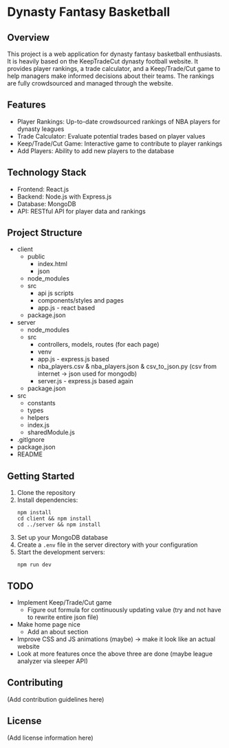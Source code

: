 # Dynasty Fantasy Basketball

## Overview
This project is a web application for dynasty fantasy basketball enthusiasts. It is heavily based on the KeepTradeCut dynasty football website. It provides player rankings, a trade calculator, and a Keep/Trade/Cut game to help managers make informed decisions about their teams. The rankings are fully crowdsourced and managed through the website.

## Features
- Player Rankings: Up-to-date crowdsourced rankings of NBA players for dynasty leagues
- Trade Calculator: Evaluate potential trades based on player values
- Keep/Trade/Cut Game: Interactive game to contribute to player rankings
- Add Players: Ability to add new players to the database

## Technology Stack
- Frontend: React.js
- Backend: Node.js with Express.js
- Database: MongoDB
- API: RESTful API for player data and rankings

## Project Structure
- client
     - public
        - index.html
        - json
     - node_modules
     - src
        - api js scripts
        - components/styles and pages
        - app.js - react based
     - package.json 
- server
     - node_modules
     - src
        - controllers, models, routes (for each page)
        - venv
        - app.js - express.js based
        - nba_players.csv & nba_players.json & csv_to_json.py (csv from internet -> json used for mongodb)
        - server.js - express.js based again
     - package.json
- src
     - constants
     - types
     - helpers
     - index.js
     - sharedModule.js
- .gitIgnore
- package.json
- README   

## Getting Started
1. Clone the repository
2. Install dependencies:
   ```
   npm install
   cd client && npm install
   cd ../server && npm install
   ```
3. Set up your MongoDB database
4. Create a `.env` file in the server directory with your configuration
5. Start the development servers:
   ```
   npm run dev
   ```
## TODO
- Implement Keep/Trade/Cut game
     - Figure out formula for continuously updating value (try and not have to rewrite entire json file)
- Make home page nice
     - Add an about section
- Improve CSS and JS animations (maybe) -> make it look like an actual website
- Look at more features once the above three are done (maybe league analyzer via sleeper API)

## Contributing
(Add contribution guidelines here)

## License
(Add license information here)
